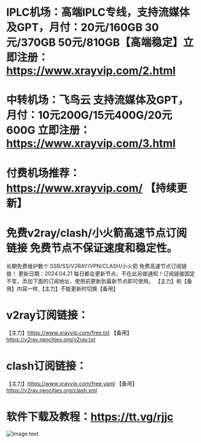 # IPLC机场：高端IPLC专线，支持流媒体及GPT，月付：20元/160GB 30元/370GB 50元/810GB【高端稳定】立即注册：https://www.xrayvip.com/2.html
# 中转机场：飞鸟云 支持流媒体及GPT，月付：10元200G/15元400G/20元600G  立即注册：https://www.xrayvip.com/3.html
# 付费机场推荐：https://www.xrayvip.com/ 【持续更新】

# 免费v2ray/clash/小火箭高速节点订阅链接 免费节点不保证速度和稳定性。

长期免费维护数个 SSR/SS/V2RAY/VPN/CLASH/小火箭 免费高速节点订阅链接！
更新日期：2024.04.21 每日都会更新节点，不在此另做通知！订阅链接固定不变，添加下面的订阅地址，使用前更新到最新节点即可使用。
【主力】和【备用】内容一样,【主力】不能更新时切换【备用】

# v2ray订阅链接：

【主力】https://www.xrayvip.com/free.txt
【备用】https://v2ray.neocities.org/v2ray.txt

# clash订阅链接：

【主力】https://www.xrayvip.com/free.yaml
【备用】https://v2ray.neocities.org/clash.xml 


# 软件下载及教程：https://tt.vg/rjjc

![Image text](https://github.com/xrayfree/free-ssr-ss-v2ray-vpn-clash/blob/main/tt.png?raw=true)


